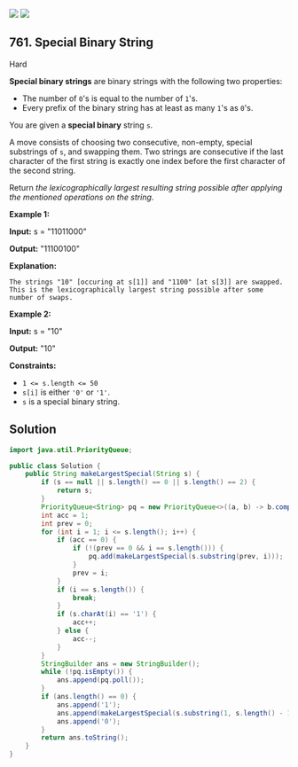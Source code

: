 [![](https://img.shields.io/github/stars/javadev/LeetCode-in-Java?label=Stars&style=flat-square)](https://github.com/javadev/LeetCode-in-Java)
[![](https://img.shields.io/github/forks/javadev/LeetCode-in-Java?label=Fork%20me%20on%20GitHub%20&style=flat-square)](https://github.com/javadev/LeetCode-in-Java/fork)

## 761\. Special Binary String

Hard

**Special binary strings** are binary strings with the following two properties:

*   The number of `0`'s is equal to the number of `1`'s.
*   Every prefix of the binary string has at least as many `1`'s as `0`'s.

You are given a **special binary** string `s`.

A move consists of choosing two consecutive, non-empty, special substrings of `s`, and swapping them. Two strings are consecutive if the last character of the first string is exactly one index before the first character of the second string.

Return _the lexicographically largest resulting string possible after applying the mentioned operations on the string_.

**Example 1:**

**Input:** s = "11011000"

**Output:** "11100100"

**Explanation:**

    The strings "10" [occuring at s[1]] and "1100" [at s[3]] are swapped.
    This is the lexicographically largest string possible after some number of swaps. 

**Example 2:**

**Input:** s = "10"

**Output:** "10"

**Constraints:**

*   `1 <= s.length <= 50`
*   `s[i]` is either `'0'` or `'1'`.
*   `s` is a special binary string.

## Solution

```java
import java.util.PriorityQueue;

public class Solution {
    public String makeLargestSpecial(String s) {
        if (s == null || s.length() == 0 || s.length() == 2) {
            return s;
        }
        PriorityQueue<String> pq = new PriorityQueue<>((a, b) -> b.compareTo(a));
        int acc = 1;
        int prev = 0;
        for (int i = 1; i <= s.length(); i++) {
            if (acc == 0) {
                if (!(prev == 0 && i == s.length())) {
                    pq.add(makeLargestSpecial(s.substring(prev, i)));
                }
                prev = i;
            }
            if (i == s.length()) {
                break;
            }
            if (s.charAt(i) == '1') {
                acc++;
            } else {
                acc--;
            }
        }
        StringBuilder ans = new StringBuilder();
        while (!pq.isEmpty()) {
            ans.append(pq.poll());
        }
        if (ans.length() == 0) {
            ans.append('1');
            ans.append(makeLargestSpecial(s.substring(1, s.length() - 1)));
            ans.append('0');
        }
        return ans.toString();
    }
}
```